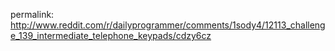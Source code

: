 permalink: http://www.reddit.com/r/dailyprogrammer/comments/1sody4/12113_challenge_139_intermediate_telephone_keypads/cdzy6cz